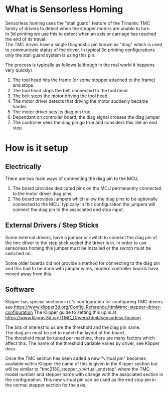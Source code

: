 # What is Sensorless Homing
Sensorless homing uses the "stall guard" feature of the Trinamic TMC family of drivers to detect when the stepper motors are unable to turn.   
In 3d printing we use this to detect when an axis or carriage has reached the end of its travel.   
The TMC drives have a single Diagnostic pin known as "diag" which is used to communicate status of the driver. In typical 3d printing configurations only the stall guard system is using this pin.   

The process is typically as follows (although in the real world it happens very quickly)

1. The tool head hits the frame (or some stopper attached to the frame) and stops.
2. The tool head stops the belt connected to the tool head.
3. The belt stops the motor driving the tool head.
4. The motor driver detects that driving the motor suddenly became harder.
5. The motor driver sets its diag pin true.
6. Dependant on controller board, the diag signal crosses the diag jumper
7. The controller sees the diag pin go true and considers this like an end stop.


# How is it setup
## Electrically
There are two main ways of connecting the diag pin to the MCU, 
1. The board provides dedicated pins on the MCU permanently connected to the motor driver diag pins.
2. The board provides jumpers which allow the diag pins to be optionally connected to the MCU, typically in this configuration the jumpers will connect the diag pin to the associated end stop input.

## External Drivers / Step Sticks
Some external drivers, have a jumper or switch to connect the diag pin of the tmc driver to the step stick socket the driver is in.
In order to use sensorless homing this jumper must be installed or the switch must be switched on.

Some older boards did not provide a method for connecting to the diag pin and this had to be done with jumper wires, modern controller boards have moved away from this.


## Software
Klipper has special sections in it's configuration for configuring TMC drivers see <https://www.klipper3d.org/Config_Reference.html#tmc-stepper-driver-configuration>
The Klipper guide to setting this up is at <https://www.klipper3d.org/TMC_Drivers.html#sensorless-homing>

The bits of interest to us are the threshold and the diag pin name.   
The diag pin must be set to match the layout of the board.    
The threshold must be tuned per machine, there are many factors which affect this. The name of the threshold variable varies by driver, see Klipper docs.

Once the TMC section has been added a new "virtual pin" becomes available within Klipper the name of this is given in the Klipper section but will be similar to "tmc2130_stepper_x:virtual_endstop" where the TMC model number and stepper name with change with the associated section in the configuration.
This new virtual pin can be used as the end stop pin in the normal stepper section for the axis.
